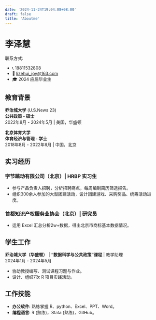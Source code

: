 ```yaml
---
date: '2024-11-24T19:04:08+08:00'
draft: false
title: 'Aboutme'
---
```


# 李泽慧

联系方式:  
- 📞 18811532808  
- 📧 lizehui_joy@163.com  
- 🎓 2024 应届毕业生  

## 教育背景

**乔治城大学** (U.S.News 23)  
**公共政策 - 硕士**  
2022年8月 - 2024年5月 | 美国，华盛顿

**北京体育大学**  
**体育经济与管理 - 学士**  
2018年8月 - 2022年6月 | 中国，北京  

## 实习经历

### 字节跳动有限公司（北京）| HRBP 实习生  
- 参与产品负责人招聘，分析招聘痛点，每周编制简历筛选报告。  
- 组织300余人参加的大型团建活动，设计团建游戏、采购奖品、统筹活动进度。

### 首都知识产权服务业协会（北京）| 研究员  
- 运用 Excel 汇总分析2w+数据，得出北京市商标基本数据情况。

## 学生工作

**乔治城大学（华盛顿）** | **“数据科学与公共政策”课程** | 教学助理  
2024年1月 - 2024年5月  
- 协助教授编写、测试课程习题与作业。  
- 设计、组织7次 R 项目实践活动。

## 工作技能
  
- **办公软件**: 熟练掌握 R、python、Excel、PPT、Word。  
- **编程语言**: R (熟练)，Stata (熟练)，GitHub。

